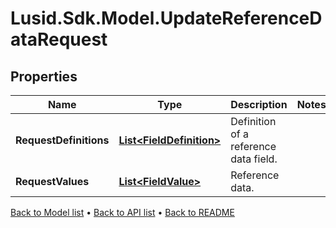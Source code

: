 # Lusid.Sdk.Model.UpdateReferenceDataRequest

## Properties

Name | Type | Description | Notes
------------ | ------------- | ------------- | -------------
**RequestDefinitions** | [**List&lt;FieldDefinition&gt;**](FieldDefinition.md) | Definition of a reference data field. | 
**RequestValues** | [**List&lt;FieldValue&gt;**](FieldValue.md) | Reference data. | 

[Back to Model list](../README.md#documentation-for-models) &#8226; [Back to API list](../README.md#documentation-for-api-endpoints) &#8226; [Back to README](../README.md)

